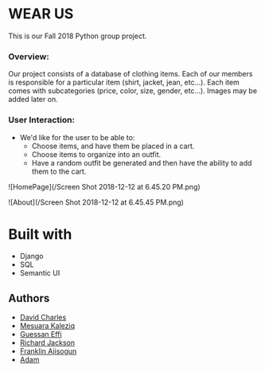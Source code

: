 # WEAR US
This is our Fall 2018 Python group project.

### Overview:
Our project consists of a database of clothing items. Each of our members is responsible for a particular item (shirt, jacket, jean, etc...). Each item comes with subcategories (price, color, size, gender, etc...). Images may be added later on.

### User Interaction:
* We'd like for the user to be able to:
  * Choose items, and have them be placed in a cart.
  * Choose items to organize into an outfit.
  * Have a random outfit be generated and then have the ability to add them to the cart.

![HomePage](/Screen Shot 2018-12-12 at 6.45.20 PM.png)

![About](/Screen Shot 2018-12-12 at 6.45.45 PM.png)
# Built with
* Django
* SQL
* Semantic UI

## Authors
* [David Charles](https://github.com/DCharles01)
* [Mesuara Kaleziq](https://github.com/mesuara)
* [Guessan Effi](https://github.com/Guessan)
* [Richard Jackson](https://www.linkedin.com/in/richard-jackson-518721168/)
* [Franklin Ajisogun](https://github.com/Franklin0603)
* [Adam]()


